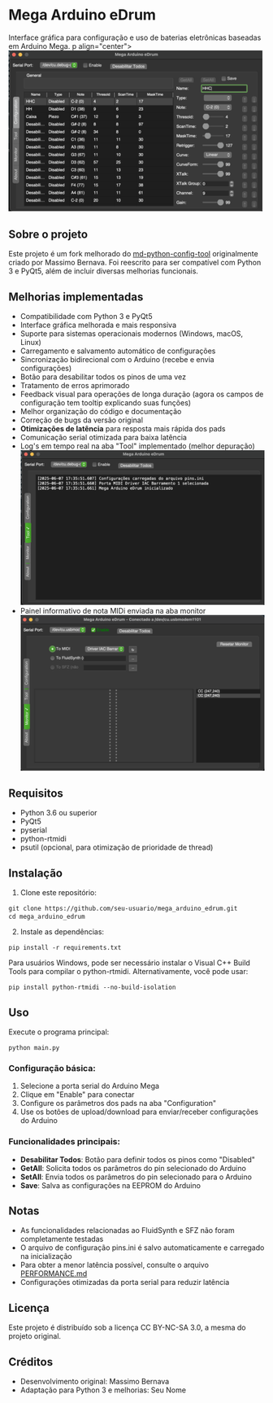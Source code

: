 # Mega Arduino eDrum

Interface gráfica para configuração e uso de baterias eletrônicas baseadas em Arduino Mega.
p align="center">
  <img src="images/megaarduinoedrum.png" alt="Tela inicial do Mega Arduinog eDrum" width="500"/>
</p>

## Sobre o projeto

Este projeto é um fork melhorado do [md-python-config-tool](https://github.com/massimobernava/md-python-config-tool) originalmente criado por Massimo Bernava. Foi reescrito para ser compatível com Python 3 e PyQt5, além de incluir diversas melhorias funcionais.

## Melhorias implementadas

- Compatibilidade com Python 3 e PyQt5
- Interface gráfica melhorada e mais responsiva
- Suporte para sistemas operacionais modernos (Windows, macOS, Linux)
- Carregamento e salvamento automático de configurações
- Sincronização bidirecional com o Arduino (recebe e envia configurações)
- Botão para desabilitar todos os pinos de uma vez
- Tratamento de erros aprimorado
- Feedback visual para operações de longa duração (agora os campos de configuração tem tooltip explicando suas funções)
- Melhor organização do código e documentação
- Correção de bugs da versão original
- **Otimizações de latência** para resposta mais rápida dos pads
- Comunicação serial otimizada para baixa latência
- Log's em tempo real na aba "Tool" implementado (melhor depuração)
![Função implementada na aba "Tool"](images/tool.png)
- Painel informativo de nota MIDi enviada na aba monitor
![Painel informativo na aba "Monitor"](images/monitor.png)

## Requisitos

- Python 3.6 ou superior
- PyQt5
- pyserial
- python-rtmidi
- psutil (opcional, para otimização de prioridade de thread)

## Instalação

1. Clone este repositório:
```
git clone https://github.com/seu-usuario/mega_arduino_edrum.git
cd mega_arduino_edrum
```

2. Instale as dependências:
```
pip install -r requirements.txt
```

Para usuários Windows, pode ser necessário instalar o Visual C++ Build Tools para compilar o python-rtmidi. Alternativamente, você pode usar:
```
pip install python-rtmidi --no-build-isolation
```

## Uso

Execute o programa principal:
```
python main.py
```

### Configuração básica:

1. Selecione a porta serial do Arduino Mega
2. Clique em "Enable" para conectar
3. Configure os parâmetros dos pads na aba "Configuration"
4. Use os botões de upload/download para enviar/receber configurações do Arduino

### Funcionalidades principais:

- **Desabilitar Todos**: Botão para definir todos os pinos como "Disabled"
- **GetAll**: Solicita todos os parâmetros do pin selecionado do Arduino
- **SetAll**: Envia todos os parâmetros do pin selecionado para o Arduino
- **Save**: Salva as configurações na EEPROM do Arduino

## Notas

- As funcionalidades relacionadas ao FluidSynth e SFZ não foram completamente testadas
- O arquivo de configuração pins.ini é salvo automaticamente e carregado na inicialização
- Para obter a menor latência possível, consulte o arquivo [PERFORMANCE.md](docs/PERFORMANCE.md)
- Configurações otimizadas da porta serial para reduzir latência

## Licença

Este projeto é distribuído sob a licença CC BY-NC-SA 3.0, a mesma do projeto original.

## Créditos

- Desenvolvimento original: Massimo Bernava
- Adaptação para Python 3 e melhorias: Seu Nome